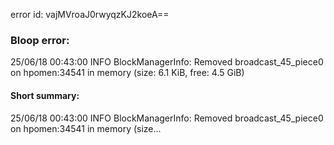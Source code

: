 error id: vajMVroaJ0rwyqzKJ2koeA==
### Bloop error:

25/06/18 00:43:00 INFO BlockManagerInfo: Removed broadcast_45_piece0 on hpomen:34541 in memory (size: 6.1 KiB, free: 4.5 GiB)
#### Short summary: 

25/06/18 00:43:00 INFO BlockManagerInfo: Removed broadcast_45_piece0 on hpomen:34541 in memory (size...